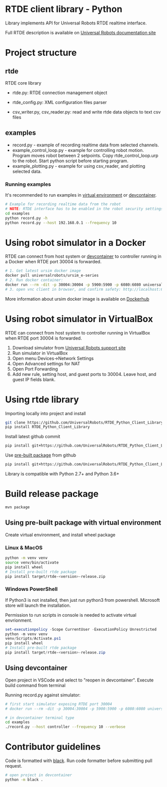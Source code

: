 # RTDE client library - Python
Library implements API for Universal Robots RTDE realtime interface.

Full RTDE description is available on [Universal Robots documentation site](https://docs.universal-robots.com/tutorials/communication-protocol-tutorials/rtde-guide.html)
# Project structure
## rtde
RTDE core library

- rtde.py:
RTDE connection management object

- rtde_config.py:
XML configuration files parser

- csv_writer.py, csv_reader.py: 
read and write rtde data objects to text csv files

## examples
- record.py - example of recording realtime data from selected channels.
- example_control_loop.py - example for controlling robot motion. Program moves robot between 2 setpoints.
Copy rtde_control_loop.urp to the robot. Start python script before starting program.
- example_plotting.py - example for using csv_reader, and plotting selected data.

### Running examples
It's recommended to run examples in [virtual environment](https://docs.python.org/3/library/venv.html) or [devcontainer](#using-devcontainer).
```bash
# Example for recording realtime data from the robot
# NOTE: RTDE interface has to be enabled in the robot security settings
cd examples
python record.py -h
python record.py --host 192.168.0.1 --frequency 10
```
# Using robot simulator in a Docker
RTDE can connect from host system or [devcontainer](#using-devcontainer) to controller running in a Docker
when RTDE port 30004 is forwarded.
```bash
# 1. Get latest ursim docker image
docker pull universalrobots/ursim_e-series
# 2. Run docker container: 
docker run --rm -dit -p 30004:30004 -p 5900:5900 -p 6080:6080 universalrobots/ursim_e-series
# 3. open vnc client in browser, and confirm safety: http://localhost:6080/vnc.html?host=docker_ip&port=6080
```

More information about ursim docker image is available on [Dockerhub](https://hub.docker.com/r/universalrobots/ursim_e-series)

# Using robot simulator in VirtualBox
RTDE can connect from host system to controller running in VirtualBox
when RTDE port 30004 is forwarded.
1. Download simulator from [Universal Robots support site](https://www.universal-robots.com/support/)
2. Run simulator in VirtualBox
3. Open menu Devices->Network Settings
4. Open Advanced settings for NAT
5. Open Port Forwarding
6. Add new rule, setting host, and guest ports to 30004. 
Leave host, and guest IP fields blank.

# Using rtde library
Importing locally into project and install
```bash
git clone https://github.com/UniversalRobots/RTDE_Python_Client_Library
pip install RTDE_Python_Client_Library
```
Install latest github commit
```bash
pip install git+https://github.com/UniversalRobots/RTDE_Python_Client_Library.git@main
```
Use [pre-built package](https://github.com/UniversalRobots/RTDE_Python_Client_Library/releases) from github
```bash
pip install git+https://github.com/UniversalRobots/RTDE_Python_Client_Library.git@<version-tag> # vX.X.X
```

Library is compatible with Python 2.7+ and Python 3.6+

# Build release package
```bash
mvn package
```
## Using pre-built package with virtual environment
Create virtual environment, and install wheel package

### Linux & MacOS
```bash
python -m venv venv
source venv/bin/activate
pip install wheel
# Install pre-built rtde package
pip install target/rtde-<version>-release.zip
```

### Windows PowerShell
If Python3 is not installed, then just run python3 from powershell. Microsoft store will launch the installation.

Permission to run scripts in console is needed to activate virtual envrionment.
```PowerShell
set-executionpolicy -Scope CurrentUser -ExecutionPolicy Unrestricted
python -m venv venv
venv/Scripts/Activate.ps1
pip install wheel
# Install pre-built rtde package
pip install target/rtde-<version>-release.zip
```

## Using devcontainer
Open project in VSCode and select to "reopen in devcontainer".
Execute build command from terminal

Running record.py against simulator:
```bash
# first start simulator exposing RTDE port 30004
# docker run --rm -dit -p 30004:30004 -p 5900:5900 -p 6080:6080 universalrobots/ursim_e-series

# in devcontainer terminal type
cd examples
./record.py --host controller --frequency 10 --verbose
```

# Contributor guidelines
Code is formatted with [black](https://github.com/psf/black).
Run code formatter before submitting pull request.

```bash
# open project in devcontainer
python -m black .
```

